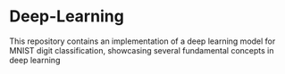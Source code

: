 # Deep-Learning
This repository contains an implementation of a deep learning model for MNIST digit classification, showcasing several fundamental concepts in deep learning
